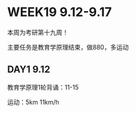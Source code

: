 # WEEK19 9.12-9.17

本周为考研第十九周！

主要任务是教育学原理结束，做880，多运动

## DAY1 9.12

教育学原理1轮背诵：11-15

运动：5km 11km/h

